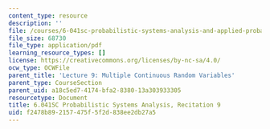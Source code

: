 ```yaml
---
content_type: resource
description: ''
file: /courses/6-041sc-probabilistic-systems-analysis-and-applied-probability-fall-2013/f2478b892157475f5f2d838ee2db27a5_MIT6_041SCF13_rec09.pdf
file_size: 68730
file_type: application/pdf
learning_resource_types: []
license: https://creativecommons.org/licenses/by-nc-sa/4.0/
ocw_type: OCWFile
parent_title: 'Lecture 9: Multiple Continuous Random Variables'
parent_type: CourseSection
parent_uid: a18c5ed7-4174-bfa2-8380-13a303933305
resourcetype: Document
title: 6.041SC Probabilistic Systems Analysis, Recitation 9
uid: f2478b89-2157-475f-5f2d-838ee2db27a5
---
```


